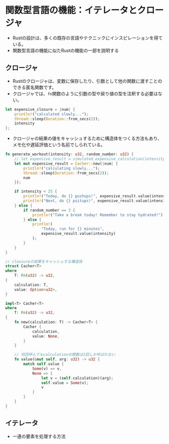 # 関数型言語の機能：イテレータとクロージャ

- Rustの設計は、多くの既存の言語やテクニックにインスピレーションを得ている。
- 関数型言語の機能に似たRustの機能の一部を説明する

## クロージャ

- Rustのクロージャは、変数に保存したり、引数として他の関数に渡すことのできる匿名関数です。
- クロージャでは、`fn`関数のように引数の型や戻り値の型を注釈する必要はない。

```rs
let expensive_closure = |num| {
    println!("calculated slowly...");
    thread::sleep(Duration::from_secs(2));
    intensity
};
```

- クロージャの結果の値をキャッシュするために構造体をつくる方法もあり、メモ化や遅延評価という名前でしられている。

```rs
fn generate_workout(intensity: u32, random_number: u32) {
    // let expensive_result = simulated_expensive_calculation(intensity);
    let mut expensive_result = Cacher::new(|num| {
        println!("calculating slowly...");
        thread::sleep(Duration::from_secs(2));
        num
    });

    if intensity < 25 {
        println!("Today, do {} pushups!", expensive_result.value(intensity));
        println!("Next, do {} psitups!", expensive_result.value(intensity));
    } else {
        if random_number == 3 {
            println!("Take a break today! Remember to stay hydrated!");
        } else {
            println!(
                "Today, run for {} minutes",
                expensive_result.value(intensity)
            );
        }
    }
}

// clousureの結果をキャッシュする構造体
struct Cacher<T>
where
    T: Fn(u32) -> u32,
{
    calculation: T,
    value: Option<u32>,
}

impl<T> Cacher<T>
where
    T: Fn(u32) -> u32,
{
    fn new(calculation: T) -> Cacher<T> {
        Cacher {
            calculation,
            value: None,
        }
    }

    // 何回呼んでもcalculationの関数は1回しか呼ばれない
    fn value(&mut self, arg: u32) -> u32 {
        match self.value {
            Some(v) => v,
            None => {
                let v = (self.calculation)(arg);
                self.value = Some(v);
                v
            }
        }
    }
}
```

## イテレータ

- 一連の要素を処理する方法
